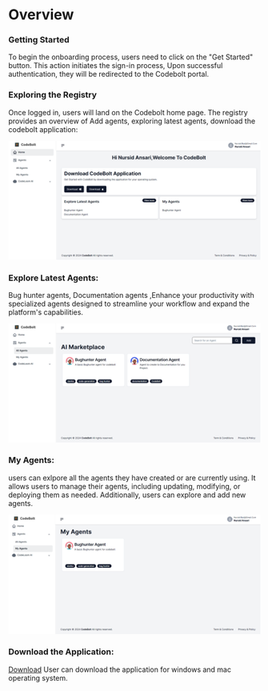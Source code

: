 # Overview

### Getting Started
To begin the onboarding process, users need to click on the "Get Started" button. This action initiates the sign-in process, Upon successful authentication, they will be redirected to the Codebolt portal.

### Exploring the Registry
Once logged in, users will land on the Codebolt home page. The registry provides an overview of Add agents, exploring latest agents, download the codebolt application:


![codebolt registry dashboard](../../../static/img/codebolt_registry_dashboard.png)

### Explore Latest Agents: 

Bug hunter agents, Documentation agents ,Enhance your productivity with specialized agents designed to streamline your workflow and expand the platform's capabilities.

![latest agents](../../../static/img/latest_agents.png)



### My Agents:

users can exlpore all the agents they have created or are currently using. It allows users to manage their agents, including updating, modifying, or deploying them as needed. Additionally, users can explore and add new agents.

![latest agents](../../../static/img/my_agents.png)

### Download the Application: 

[Download](https://codebolt.ai/)  User can download the application for windows and mac operating system.




















<!-- **Codebolt** is a Code Editor, with focus on AI Agents. It allows for software developers to use AI Agents for multiple things from code generation to testing, depoloyment and documentation. The Codebolt Agents are the building blocks of the Codebolt Platform. 


## Codebolt Agents
Codebolt Agents are  -->
<!-- - completion, 
- generation, 
- review, 
- analysis, 
- refactoring, 
- testing, 
- debugging, 
- profiling, 
- optimization, 
- security, 
- monitoring, 
- deployment, 
- integration, 
- collaboration, 
- documentation, 
- visualization, etc. -->